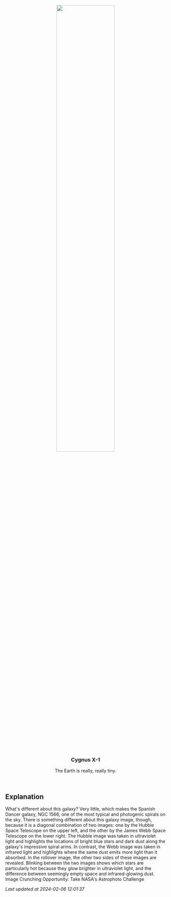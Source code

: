 <p align='center'>
    <img src='https://apod.nasa.gov/apod/image/2402/Ngc1566_HubbleWebb_960.jpg' width='60%' />
    <h3 align="center">Cygnus X-1</h3>
    <p align="center">The Earth is really, really tiny.</p>
</p>
<br/>

Explanation
--
What's different about this galaxy? Very little, which makes the Spanish Dancer galaxy, NGC 1566, one of the most typical and photogenic spirals on the sky. There is something different about this galaxy image, though, because it is a diagonal combination of two images: one by the Hubble Space Telescope on the upper left, and the other by the James Webb Space Telescope on the lower right.  The Hubble image was taken in ultraviolet light and highlights the locations of bright blue stars and dark dust along the galaxy's impressive spiral arms. In contrast, the Webb image was taken in infrared light and highlights where the same dust emits more light than it absorbed. In the rollover image, the other two sides of these images are revealed. Blinking between the two images shows which stars are particularly hot because they glow brighter in ultraviolet light, and the difference between seemingly empty space and infrared-glowing dust.   Image Crunching Opportunity:  Take NASA's Astrophoto Challenge


*Last updated at 2024-02-06 12:01:37*
